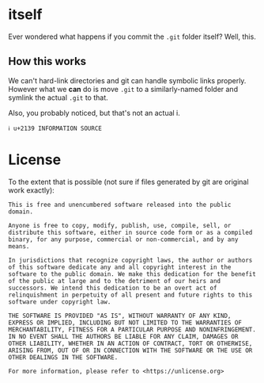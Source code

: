 # itself

Ever wondered what happens if you commit the `.git` folder itself? Well, this.

## How this works
We can't hard-link directories and git can handle symbolic links properly.
However what we __can__ do is move `.git` to a similarly-named folder
and symlink the actual `.git` to that.

Also, you probably noticed, but that's not an actual i.

```
ℹ u+2139 INFORMATION SOURCE
```

# License

To the extent that is possible (not sure if files generated by git are original work exactly):

```
This is free and unencumbered software released into the public domain.

Anyone is free to copy, modify, publish, use, compile, sell, or
distribute this software, either in source code form or as a compiled
binary, for any purpose, commercial or non-commercial, and by any
means.

In jurisdictions that recognize copyright laws, the author or authors
of this software dedicate any and all copyright interest in the
software to the public domain. We make this dedication for the benefit
of the public at large and to the detriment of our heirs and
successors. We intend this dedication to be an overt act of
relinquishment in perpetuity of all present and future rights to this
software under copyright law.

THE SOFTWARE IS PROVIDED "AS IS", WITHOUT WARRANTY OF ANY KIND,
EXPRESS OR IMPLIED, INCLUDING BUT NOT LIMITED TO THE WARRANTIES OF
MERCHANTABILITY, FITNESS FOR A PARTICULAR PURPOSE AND NONINFRINGEMENT.
IN NO EVENT SHALL THE AUTHORS BE LIABLE FOR ANY CLAIM, DAMAGES OR
OTHER LIABILITY, WHETHER IN AN ACTION OF CONTRACT, TORT OR OTHERWISE,
ARISING FROM, OUT OF OR IN CONNECTION WITH THE SOFTWARE OR THE USE OR
OTHER DEALINGS IN THE SOFTWARE.

For more information, please refer to <https://unlicense.org>
```
